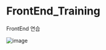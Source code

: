 # FrontEnd_Training
FrontEnd 연습


![image](https://user-images.githubusercontent.com/78328183/209095880-5d347415-b09c-4bb4-9e7b-2ade087bd2f1.png)
